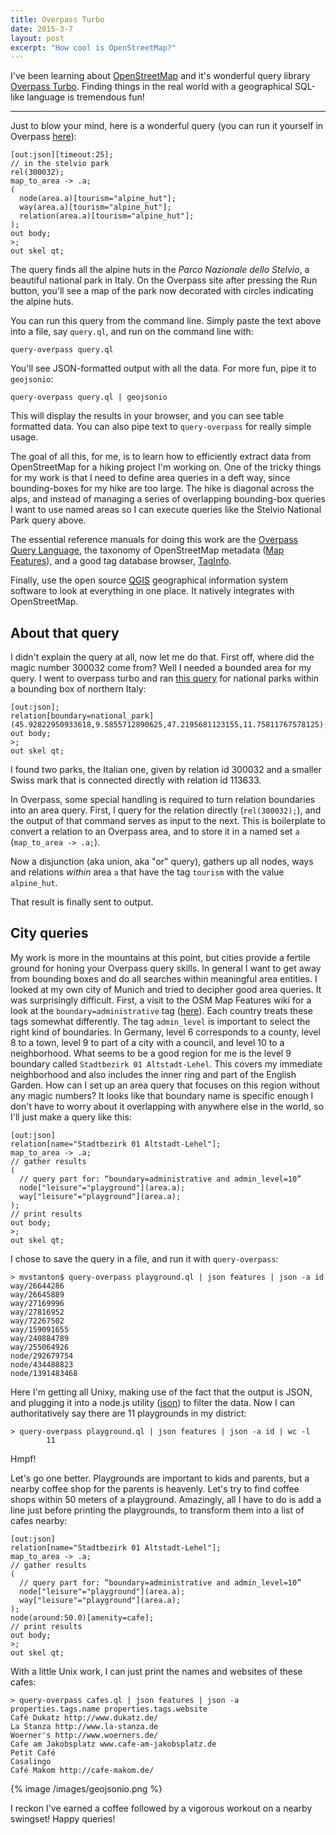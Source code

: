 ```yaml
---
title: Overpass Turbo
date: 2015-3-7
layout: post
excerpt: "How cool is OpenStreetMap?"
---
```


I've been learning about [OpenStreetMap](https://www.openstreetmap.org)
and it's wonderful query library [Overpass
Turbo](http://overpass-turbo.eu/). Finding things in the real world with a geographical SQL-like language is
tremendous fun!

---

Just to blow your mind, here is a wonderful query (you can run it yourself in
Overpass [here](http://overpass-turbo.eu/s/83J)):

```
[out:json][timeout:25];
// in the stelvio park
rel(300032);
map_to_area -> .a;
(
  node(area.a)[tourism="alpine_hut"];
  way(area.a)[tourism="alpine_hut"];
  relation(area.a)[tourism="alpine_hut"];
);
out body;
>;
out skel qt;
```

The query finds all the alpine huts in the _Parco Nazionale dello Stelvio_, a
beautiful national park in Italy. On the Overpass site after pressing the Run
button, you'll see a map of the park now decorated with circles indicating the
alpine huts.

You can run this query from the command line. Simply paste the text above into a
file, say `query.ql`, and run on the command line with:

    query-overpass query.ql

You'll see JSON-formatted output with all the data. For more fun, pipe it to
`geojsonio`:

    query-overpass query.ql | geojsonio

This will display the results in your browser, and you can see table formatted
data. You can also pipe text to `query-overpass` for really simple usage.

The goal of all this, for me, is to learn how to efficiently extract data from
OpenStreetMap for a hiking project I'm working on. One of the tricky things for
my work is that I need to define area queries in a deft way, since
bounding-boxes for my hike are too large. The hike is diagonal across the alps,
and instead of managing a series of overlapping bounding-box queries I want to
use named areas so I can execute queries like the Stelvio National Park query
above.

The essential reference manuals for doing this work are the
[Overpass Query Language](http://wiki.openstreetmap.org/wiki/Overpass_API/Overpass_QL#Overview),
the taxonomy of OpenStreetMap metadata
([Map Features](http://wiki.openstreetmap.org/wiki/Map_Features)), and a good
tag database browser, [TagInfo](http://taginfo.openstreetmap.org/).

Finally, use the open source [QGIS](http://www2.qgis.org/en/site/) geographical
information system software to look at everything in one place. It natively
integrates with OpenStreetMap.

About that query
----------------

I didn't explain the query at all, now let me do that. First off, where did the
magic number 300032 come from? Well I needed a bounded area for my query. I went
to overpass turbo and ran [this query](http://overpass-turbo.eu/s/83L) for
national parks within a bounding box of northern Italy:

```
[out:json];
relation[boundary=national_park](45.92822950933618,9.5855712890625,47.2195681123155,11.75811767578125);
out body;
>;
out skel qt;
```

I found two parks, the Italian one, given by relation id 300032 and a smaller
Swiss mark that is connected directly with relation id 113633.

In Overpass, some special handling is required to turn relation boundaries into
an area query. First, I query for the relation directly (`rel(300032);`), and
the output of that command serves as input to the next. This is boilerplate to
convert a relation to an Overpass area, and to store it in a named set `a`
(`map_to_area -> .a;`).

Now a disjunction (aka union, aka "or" query), gathers up all nodes, ways and
relations _within_ area `a` that have the tag `tourism` with the value
`alpine_hut`.

That result is finally sent to output.


City queries
------------

My work is more in the mountains at this point, but cities provide a fertile
ground for honing your Overpass query skills. In general I want to get away from
bounding boxes and do all searches within meaningful area entities. I looked at
my own city of Munich and tried to decipher good area queries. It was
surprisingly difficult. First, a visit to the OSM Map Features wiki for a look
at the `boundary=administrative` tag
([here](http://wiki.openstreetmap.org/wiki/Tag:boundary%3Dadministrative)). Each
country treats these tags somewhat differently. The tag `admin_level` is
important to select the right kind of boundaries. In Germany, level 6
corresponds to a county, level 8 to a town, level 9 to part of a city with a
council, and level 10 to a neighborhood. What seems to be a good region for me
is the level 9 boundary called `Stadtbezirk 01 Altstadt-Lehel`. This covers my
immediate neighborhood and also includes the inner ring and part of the English
Garden. How can I set up an area query that focuses on this region without any
magic numbers? It looks like that boundary name is specific enough I don't have
to worry about it overlapping with anywhere else in the world, so I'll just make
a query like this:

```
[out:json]
relation[name="Stadtbezirk 01 Altstadt-Lehel"];
map_to_area -> .a;
// gather results
(
  // query part for: “boundary=administrative and admin_level=10”
  node["leisure"="playground"](area.a);
  way["leisure"="playground"](area.a);
);
// print results
out body;
>;
out skel qt;
```

I chose to save the query in a file, and run it with `query-overpass`:

    > mvstanton$ query-overpass playground.ql | json features | json -a id
    way/26644286
    way/26645889
    way/27169996
    way/27816952
    way/72267502
    way/159091655
    way/240884789
    way/255064926
    node/292679754
    node/434488823
    node/1391483468

Here I'm getting all Unixy, making use of the fact that the output is JSON, and
plugging it into a node.js utility ([json](http://trentm.com/json/)) to filter
the data. Now I can authoritatively say there are 11 playgrounds in my district:

    > query-overpass playground.ql | json features | json -a id | wc -l
            11

Hmpf!

Let's go one better. Playgrounds are important to kids and parents, but a nearby
coffee shop for the parents is heavenly. Let's try to find coffee shops within
50 meters of a playground. Amazingly, all I have to do is add a line just before
printing the playgrounds, to transform them into a list of cafes nearby:

```
[out:json]
relation[name="Stadtbezirk 01 Altstadt-Lehel"];
map_to_area -> .a;
// gather results
(
  // query part for: “boundary=administrative and admin_level=10”
  node["leisure"="playground"](area.a);
  way["leisure"="playground"](area.a);
);
node(around:50.0)[amenity=cafe];
// print results
out body;
>;
out skel qt;
```

With a little Unix work, I can just print the names and websites of these cafes:

    > query-overpass cafes.ql | json features | json -a properties.tags.name properties.tags.website
    Café Dukatz http://www.dukatz.de/
    La Stanza http://www.la-stanza.de
    Woerner's http://www.woerners.de/
    Cafe am Jakobsplatz www.cafe-am-jakobsplatz.de
    Petit Café 
    Casalingo 
    Café Makom http://cafe-makom.de/

{% image /images/geojsonio.png %}

I reckon I've earned a coffee followed by a vigorous workout on a nearby
swingset! Happy queries!
